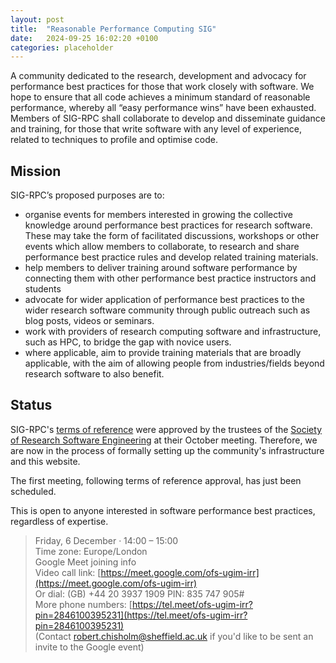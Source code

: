 ```yaml
---
layout: post
title:  "Reasonable Performance Computing SIG"
date:   2024-09-25 16:02:20 +0100
categories: placeholder
---
```


A community dedicated to the research, development and advocacy for performance best practices for those that work closely with software. We hope to ensure that all code achieves a minimum standard of reasonable performance, whereby all “easy performance wins” have been exhausted. Members of SIG-RPC shall collaborate to develop and disseminate guidance and training, for those that write software with any level of experience, related to techniques to profile and optimise code. 

## Mission

SIG-RPC’s proposed purposes are to:

- organise events for members interested in growing the collective knowledge around performance best practices for research software. These may take the form of facilitated discussions, workshops or other events which allow members to collaborate, to research and share performance best practice rules and develop related training materials.
- help members to deliver training around software performance by connecting them with other performance best practice instructors and students
- advocate for wider application of performance best practices to the wider research software community through public outreach such as blog posts, videos or seminars.
- work with providers of research computing software and infrastructure, such as HPC, to bridge the gap with novice users.
- where applicable, aim to provide training materials that are broadly applicable, with the aim of allowing people from industries/fields beyond research software to also benefit.

## Status

SIG-RPC's [terms of reference](https://docs.google.com/document/d/1voERql03hNYWnwPgooiM3PuEHi_TX9OQhqZnUJpMD1Q/edit?usp=sharing) were approved by the trustees of the [Society of Research Software Engineering](https://society-rse.org/) at their October meeting. Therefore, we are now in the process of formally setting up the community's infrastructure and this website.

The first meeting, following terms of reference approval, has just been scheduled.

This is open to anyone interested in software performance best practices, regardless of expertise.

> Friday, 6 December · 14:00 – 15:00  
> Time zone: Europe/London  
> Google Meet joining info  
> Video call link: [https://meet.google.com/ofs-ugim-irr](https://meet.google.com/ofs-ugim-irr)  
> Or dial: ‪(GB) +44 20 3937 1909‬ PIN: ‪835 747 905‬#  
> More phone numbers: [https://tel.meet/ofs-ugim-irr?pin=2846100395231](https://tel.meet/ofs-ugim-irr?pin=2846100395231)  
> (Contact robert.chisholm@sheffield.ac.uk if you'd like to be sent an invite to the Google event)  
